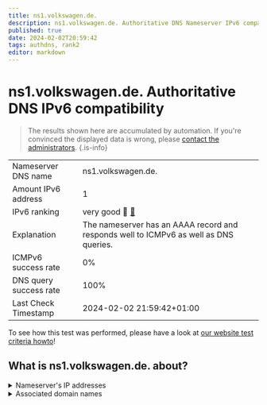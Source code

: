 ```yaml
---
title: ns1.volkswagen.de.
description: ns1.volkswagen.de. Authoritative DNS Nameserver IPv6 compatibility
published: true
date: 2024-02-02T20:59:42
tags: authdns, rank2
editor: markdown
---
```


# ns1.volkswagen.de. Authoritative DNS IPv6 compatibility

> The results shown here are accumulated by automation. If you're convinced the displayed data is wrong, please [contact the administrators](/howto/chat). 
{.is-info}




|   |   |
| - | - |
| Nameserver DNS name | ns1.volkswagen.de.
| Amount IPv6 address | 1
| IPv6 ranking | very good :2nd_place_medal: [🔗](/howto/ranking) |
| Explanation | The nameserver has an AAAA record and responds well to ICMPv6 as well as DNS queries. |
| ICMPv6 success rate | 0%|
| DNS query success rate | 100% |
| Last Check Timestamp | 2024-02-02 21:59:42+01:00 |

To see how this test was performed, please have a look at [our website test criteria howto](/howto/testcriteria/authdns)!


## What is ns1.volkswagen.de. about?




<details>
<summary>Nameserver's IP addresses</summary>

2a01:4dc0:4:201::1401

</details>



<details>
<summary>Associated domain names</summary>

www.volkswagen-group.com

</details>
